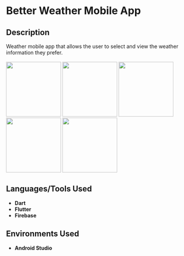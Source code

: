 <h1>Better Weather Mobile App</h1>

<h2>Description</h2>
Weather mobile app that allows the user to select and view the weather information they prefer.
<br>
<br>
<img src="https://github.com/mirandaryan/BetterWeather/assets/89944794/ce628ac3-bb6a-440c-a95f-6c92965ec64b" width="150" />
<img src="https://github.com/mirandaryan/BetterWeather/assets/89944794/93e209ee-872a-4064-bf40-e27256d10f05" width="150" />
<img src="https://github.com/mirandaryan/BetterWeather/assets/89944794/0c624617-c509-46c2-8209-1953119fbb2b" width="150" />
<img src="https://github.com/mirandaryan/BetterWeather/assets/89944794/3d0306bf-9719-4817-9ffb-702cdeccc94d" width="150" />
<img src="https://github.com/mirandaryan/BetterWeather/assets/89944794/483fc160-4c2c-4e8e-a9e5-a108c110569f" width="150" />


<h2>Languages/Tools Used</h2>

- <b>Dart</b>
- <b>Flutter</b>
- <b>Firebase</b>

<h2>Environments Used </h2>

- <b>Android Studio</b>
